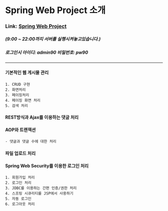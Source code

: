 # Spring Web Project 소개

### Link: [Spring Web Project][project]

[project]: http://121.142.217.47:8008/

##### (9:00 ~ 22:00까지 서버를 실행시켜놓고있습니다.)

##### 로그인시 아이디: admin90 비밀번호: pw90


----------------------------------------------------------

#### 기본적인 웹 게시물 관리

	1. CRUD 구현
	2. 화면처리
	3. 페이징처리
	4. 페이징 화면 처리
	5. 검색 처리

#### REST방식과 Ajax를 이용하는 댓글 처리

#### AOP와 트랜잭션

	- 댓글과 댓글 수에 대한 처리

#### 파일 업로드 처리

#### Spring Web Security를 이용한 로그인 처리

	1. 회원가입 처리
	2. 로그인 처리
	3. JDBC를 이용하는 간편 인증/권한 처리
	4. 스프링 시큐리티를 JSP에서 사용하기
	5. 자동 로그인
	6. 로그아웃 처리
